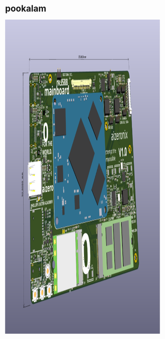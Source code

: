 # pookalam
<img width="1020" height="1020" alt="Pcb" src="https://github.com/jayadeep14/Motherboard-/blob/b4a8272f0ad419f09f850bec02ee678b516e12e6/Pcb.png">
